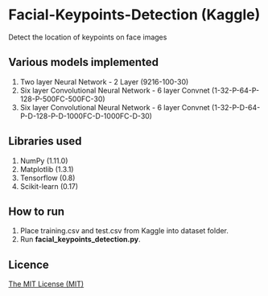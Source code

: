 # Facial-Keypoints-Detection (Kaggle)
Detect the location of keypoints on face images

## Various models implemented

1. Two layer Neural Network - 2 Layer (9216-100-30)
2. Six layer Convolutional Neural Network - 6 layer Convnet (1-32-P-64-P-128-P-500FC-500FC-30)
3. Six layer Convolutional Neural Network - 6 layer Convnet (1-32-P-D-64-P-D-128-P-D-1000FC-D-1000FC-D-30)

## Libraries used

1. NumPy (1.11.0)
2. Matplotlib (1.3.1)
3. Tensorflow (0.8)
4. Scikit-learn (0.17)

## How to run

1. Place training.csv and test.csv from Kaggle into dataset folder.
2. Run **facial_keypoints_detection.py**.

## Licence
[The MIT License (MIT)](LICENSE)
